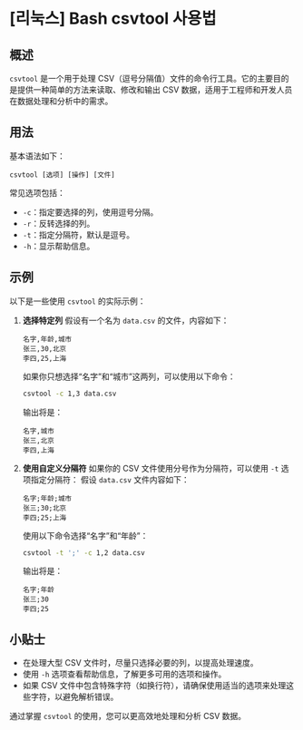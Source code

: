 # [리눅스] Bash csvtool 사용법

## 概述
`csvtool` 是一个用于处理 CSV（逗号分隔值）文件的命令行工具。它的主要目的是提供一种简单的方法来读取、修改和输出 CSV 数据，适用于工程师和开发人员在数据处理和分析中的需求。

## 用法
基本语法如下：
```
csvtool [选项] [操作] [文件]
```

常见选项包括：
- `-c`：指定要选择的列，使用逗号分隔。
- `-r`：反转选择的列。
- `-t`：指定分隔符，默认是逗号。
- `-h`：显示帮助信息。

## 示例
以下是一些使用 `csvtool` 的实际示例：

1. **选择特定列**
   假设有一个名为 `data.csv` 的文件，内容如下：
   ```
   名字,年龄,城市
   张三,30,北京
   李四,25,上海
   ```

   如果你只想选择“名字”和“城市”这两列，可以使用以下命令：
   ```bash
   csvtool -c 1,3 data.csv
   ```
   输出将是：
   ```
   名字,城市
   张三,北京
   李四,上海
   ```

2. **使用自定义分隔符**
   如果你的 CSV 文件使用分号作为分隔符，可以使用 `-t` 选项指定分隔符：
   假设 `data.csv` 文件内容如下：
   ```
   名字;年龄;城市
   张三;30;北京
   李四;25;上海
   ```

   使用以下命令选择“名字”和“年龄”：
   ```bash
   csvtool -t ';' -c 1,2 data.csv
   ```
   输出将是：
   ```
   名字;年龄
   张三;30
   李四;25
   ```

## 小贴士
- 在处理大型 CSV 文件时，尽量只选择必要的列，以提高处理速度。
- 使用 `-h` 选项查看帮助信息，了解更多可用的选项和操作。
- 如果 CSV 文件中包含特殊字符（如换行符），请确保使用适当的选项来处理这些字符，以避免解析错误。

通过掌握 `csvtool` 的使用，您可以更高效地处理和分析 CSV 数据。